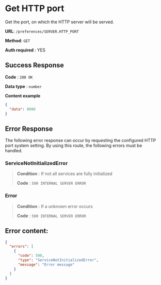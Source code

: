 # Get HTTP port

Get the port, on which the HTTP server will be served.

**URL**: `/preferences/SERVER.HTTP_PORT`

**Method**: `GET`

**Auth required** : YES


## Success Response

**Code** : `200 OK`

**Data type** : `number`

**Content example**

```json
{
  "data": 8080
}
```

## Error Response

The following error response can occur by requesting the configured HTTP port system setting. By using this route, the following errors must be handled.


### ServiceNotInitializedError
> **Condition** : If not all services are fully initialized
>
> **Code** : `500 INTERNAL SERVER ERROR`


### Error
> **Condition** : If a unknown error occurs
>
> **Code** : `500 INTERNAL SERVER ERROR`


## Error content:
```json
{
  "errors": [
    {
      "code": 500,
      "type": "ServiceNotInitializedError",
      "message": "Error message"
    }
  ]
}
```